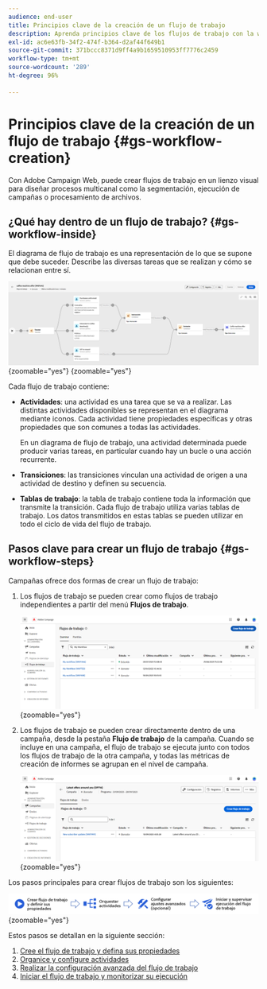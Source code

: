 ```yaml
---
audience: end-user
title: Principios clave de la creación de un flujo de trabajo
description: Aprenda principios clave de los flujos de trabajo con la web de Adobe Campaign
exl-id: ac6e63fb-34f2-474f-b364-d2af44f649b1
source-git-commit: 371bccc8371d9ff4a9b1659510953ff7776c2459
workflow-type: tm+mt
source-wordcount: '289'
ht-degree: 96%

---
```



# Principios clave de la creación de un flujo de trabajo {#gs-workflow-creation}

Con Adobe Campaign Web, puede crear flujos de trabajo en un lienzo visual para diseñar procesos multicanal como la segmentación, ejecución de campañas o procesamiento de archivos.


## ¿Qué hay dentro de un flujo de trabajo? {#gs-workflow-inside}

El diagrama de flujo de trabajo es una representación de lo que se supone que debe suceder. Describe las diversas tareas que se realizan y cómo se relacionan entre sí.

![](assets/workflow-example.png){zoomable=&quot;yes&quot;} {zoomable=&quot;yes&quot;}

Cada flujo de trabajo contiene:

* **Actividades**: una actividad es una tarea que se va a realizar. Las distintas actividades disponibles se representan en el diagrama mediante iconos. Cada actividad tiene propiedades específicas y otras propiedades que son comunes a todas las actividades.

  En un diagrama de flujo de trabajo, una actividad determinada puede producir varias tareas, en particular cuando hay un bucle o una acción recurrente.

* **Transiciones**: las transiciones vinculan una actividad de origen a una actividad de destino y definen su secuencia.

* **Tablas de trabajo**: la tabla de trabajo contiene toda la información que transmite la transición. Cada flujo de trabajo utiliza varias tablas de trabajo. Los datos transmitidos en estas tablas se pueden utilizar en todo el ciclo de vida del flujo de trabajo.

## Pasos clave para crear un flujo de trabajo {#gs-workflow-steps}


Campañas ofrece dos formas de crear un flujo de trabajo:

1. Los flujos de trabajo se pueden crear como flujos de trabajo independientes a partir del menú **Flujos de trabajo**.

   ![](assets/create-a-standalone-wf.png){zoomable=&quot;yes&quot;}

1. Los flujos de trabajo se pueden crear directamente dentro de una campaña, desde la pestaña **Flujo de trabajo** de la campaña. Cuando se incluye en una campaña, el flujo de trabajo se ejecuta junto con todos los flujos de trabajo de la otra campaña, y todas las métricas de creación de informes se agrupan en el nivel de campaña.

   ![](assets/create-a-wf-from-a-campaign.png){zoomable=&quot;yes&quot;}


Los pasos principales para crear flujos de trabajo son los siguientes:

![](assets/workflow-creation-process.png){zoomable=&quot;yes&quot;}

Estos pasos se detallan en la siguiente sección:

1. [Cree el flujo de trabajo y defina sus propiedades](create-workflow.md)
1. [Organice y configure actividades](orchestrate-activities.md)
1. [Realizar la configuración avanzada del flujo de trabajo](workflow-settings.md)
1. [Iniciar el flujo de trabajo y monitorizar su ejecución](start-monitor-workflows.md)
